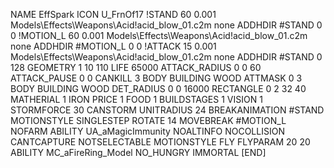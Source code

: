 NAME EffSpark
ICON U_FrnOf17
!STAND 60 0.001 Models\Effects\Weapons\Acid\!acid_blow_01.c2m none
ADDHDIR #STAND 0 0
!MOTION_L 60 0.001 Models\Effects\Weapons\Acid\!acid_blow_01.c2m none
ADDHDIR #MOTION_L 0 0
!ATTACK 15 0.001 Models\Effects\Weapons\Acid\!acid_blow_01.c2m none
ADDHDIR #STAND 0 128
GEOMETRY 1 10 110
LIFE     65000
ATTACK_RADIUS 0 0 60
ATTACK_PAUSE 0 0
CANKILL 3 BODY BUILDING WOOD 
ATTMASK 0 3 BODY BUILDING WOOD
DET_RADIUS 0 0 16000
RECTANGLE 0 2 32 40
MATHERIAL 1 IRON
PRICE 1 FOOD 1
BUILDSTAGES 1
VISION 1
STORMFORCE 30
CANSTORM
UNITRADIUS 24
BREAKANIMATION #STAND
MOTIONSTYLE SINGLESTEP
ROTATE 14
MOVEBREAK #MOTION_L
NOFARM
ABILITY UA_aMagicImmunity
NOALTINFO
NOCOLLISION
CANTCAPTURE
NOTSELECTABLE
MOTIONSTYLE FLY
FLYPARAM 20 20
ABILITY MC_aFireRing_Model
NO_HUNGRY
IMMORTAL
[END]
